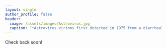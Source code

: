 ```yaml
---
layout: single
author_profile: false
header:
  image: /assets/images/Astrovirus.jpg
  caption: "*Astrovirus virions first detected in 1975 from a diarrheal outbreak in humans*"
---
```


Check back soon!